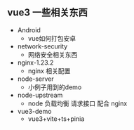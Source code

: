 ## vue3 一些相关东西

- Android
  - vue如何打包安卓 
- network-security
  - 网络安全相关东西
- nginx-1.23.2
  - nginx 相关配置
- node-server
  - 小例子用到的demo
- node-upstream
  - node 负载均衡 请求接口  配合  nginx
- vue3-demo
  - vue3+vite+ts+pinia